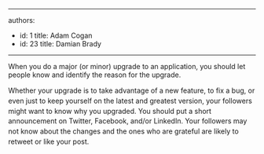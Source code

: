 

---
authors:
  - id: 1
    title: Adam Cogan
  - id: 23
    title: Damian Brady
---




<span class='intro'> When you do a major (or minor)&#160;upgrade to an&#160;application, you should let people know and identify the reason for the upgrade. </span>

<span style="line-height&#58;20.7999992370605px;">Whether your upgrade is to take advantage of a new feature, to fix a bug, or even just to keep yourself on the latest and greatest version, your followers might&#160;want to know why you upgraded. You&#160;should put&#160;a short announcement on Twitter,&#160;Facebook, and/or LinkedIn. Your followers may not know about the changes and&#160;</span><span style="line-height&#58;20.7999992370605px;">the </span><span style="line-height&#58;20.7999992370605px;">ones who </span><span style="line-height&#58;20.7999992370605px;">are grateful are likely to retweet or like your post.</span>


